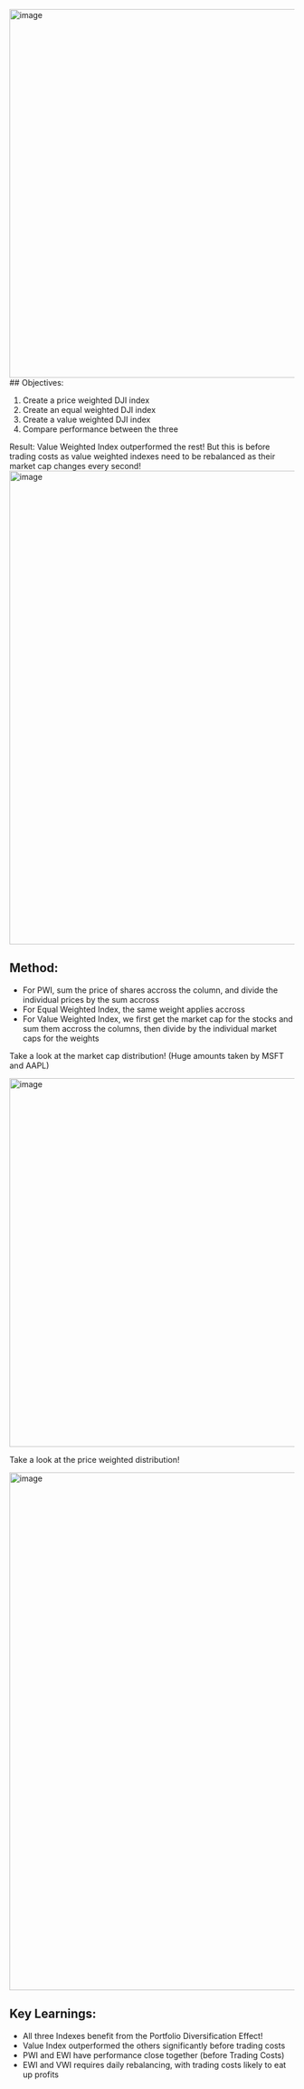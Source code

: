 <img width="650" alt="image" src="https://github.com/user-attachments/assets/2b9021b4-5a1a-4ad8-9872-30db8a0d161f">## Objectives:
1. Create a price weighted DJI index
2. Create an equal weighted DJI index
3. Create a value weighted DJI index
4. Compare performance between the three

Result: Value Weighted Index outperformed the rest! But this is before trading costs as value weighted indexes need to be rebalanced as their market cap changes every second!
<img width="835" alt="image" src="https://github.com/user-attachments/assets/335e8877-ccd7-4b97-96a9-44ad2c62e6cb">


## Method:
- For PWI, sum the price of shares accross the column, and divide the individual prices by the sum accross
- For Equal Weighted Index, the same weight applies accross
- For Value Weighted Index, we first get the market cap for the stocks and sum them accross the columns, then divide by the individual market caps for the weights

Take a look at the market cap distribution! (Huge amounts taken by MSFT and AAPL)

<img width="650" alt="image" src="https://github.com/user-attachments/assets/c3d36ead-2782-4611-a94e-60f32e21b42a">


Take a look at the price weighted distribution!

<img width="913" alt="image" src="https://github.com/user-attachments/assets/1aa38716-ee03-4bed-935e-8a4223dccae7">


## Key Learnings:
- All three Indexes benefit from the Portfolio Diversification Effect!
- Value Index outperformed the others significantly before trading costs
- PWI and EWI have performance close together (before Trading Costs)
- EWI and VWI requires daily rebalancing, with trading costs likely to eat up profits
